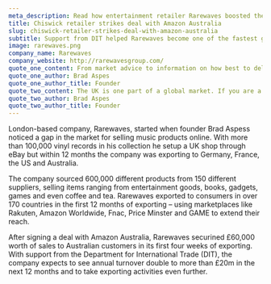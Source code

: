 ```yaml
---
meta_description: Read how entertainment retailer Rarewaves boosted their online sales internationally after working with DIT.
title: Chiswick retailer strikes deal with Amazon Australia
slug: chiswick-retailer-strikes-deal-with-amazon-australia
subtitle: Support from DIT helped Rarewaves become one of the fastest growing online retailers in the world.
image: rarewaves.png
company_name: Rarewaves
company_website: http://rarewavesgroup.com/
quote_one_content: From market advice to information on how best to deliver our products, we’ve found that the help we’ve received from DIT has really helped us smooth our thought process and been a big arm around our shoulders! When launching in more complicated markets like China, we’ve found DIT’s help a hugely important part of this.
quote_one_author: Brad Aspes
quote_one_author_title: Founder
quote_two_content: The UK is one part of a global market. If you are a UK retailer only selling domestically, you are missing a massive trick. I would advise speaking to DIT to form an overseas e-commerce strategy, there is a world of opportunity out there and DIT is helping to fill in the gaps with British Businesses.
quote_two_author: Brad Aspes
quote_two_author_title: Founder
---
```


London-based company, Rarewaves, started when founder Brad Aspess noticed a gap in the market for selling music products online. With more than 100,000 vinyl records in his collection he setup a UK shop through eBay but within 12 months the company was exporting to Germany, France, the US and Australia.

The company sourced 600,000 different products from 150 different suppliers, selling items ranging from entertainment goods, books, gadgets, games and even coffee and tea. Rarewaves exported to consumers in over 170 countries in the first 12 months of exporting – using marketplaces like Rakuten, Amazon Worldwide, Fnac, Price Minster and GAME to extend their reach.

After signing a deal with Amazon Australia, Rarewaves securined £60,000 worth of sales to Australian customers in its first four weeks of exporting. With support from the Department for International Trade (DIT), the company expects to see annual turnover double to more than £20m in the next 12 months and to take exporting activities even further.
